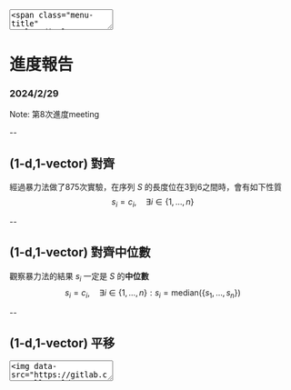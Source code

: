 <textarea>
<span class="menu-title" style="display: none">2024/2/29</span>
</textarea>

# 進度報告
### 2024/2/29

Note:
第8次進度meeting

--

## (1-d,1-vector) 對齊
經過暴力法做了875次實驗，在序列 $S$ 的長度位在3到6之間時，會有如下性質
$$s_{i} = c_{i}, \quad \exists i \in \{1, \ldots, n\}$$ 

--

## (1-d,1-vector) 對齊中位數
觀察暴力法的結果 $s_{i}$ 一定是 $S$ 的**中位數**
$$s_{i} = c_{i}, \quad \exists i \in \{1, \ldots, n\} : s_i = \text{median}(\{s_1, \ldots, s_n\})$$

--

## (1-d,1-vector) 平移
<textarea>
<img data-src="https://gitlab.com/HelloWorldOvO/presentation-resource/-/raw/main/20240229/(1-d,%201-v)_translation.png" alt="(1-d,1-vector) DP algorithm illustration" class="r-stretch">
</textarea>
